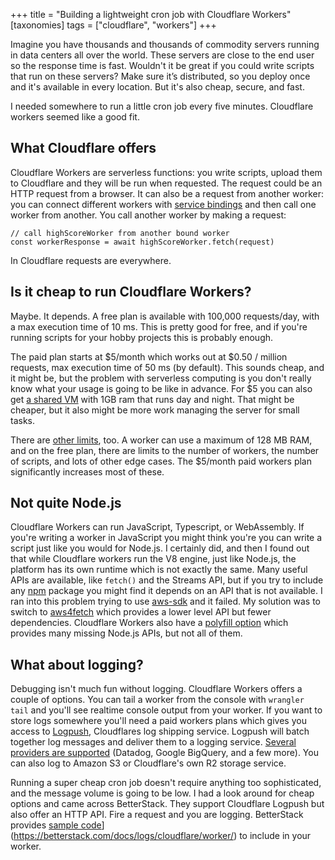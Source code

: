 +++
title = "Building a lightweight cron job with Cloudflare Workers"
[taxonomies]
tags = ["cloudflare", "workers"]
+++

Imagine you have thousands and thousands of commodity servers running in data centers all over the world. These servers are close to the end user so the response time is fast. Wouldn't it be great if you could write scripts that run on these servers?  Make sure it’s distributed, so you deploy once and it's available in every location. But it's also cheap, secure, and fast.

I needed somewhere to run a little cron job every five minutes. Cloudflare workers seemed like a good fit.

## What Cloudflare offers

Cloudflare Workers are serverless functions: you write scripts, upload them to Cloudflare and they will be run when requested. The request could be an HTTP request from a browser. It can also be a request from another worker: you can connect different workers with [service bindings](https://developers.cloudflare.com/workers/configuration/bindings/about-service-bindings/)
and then call one worker from another. You call another worker by making a request:

```
// call highScoreWorker from another bound worker
const workerResponse = await highScoreWorker.fetch(request)
```

In Cloudflare requests are everywhere.

## Is it cheap to run Cloudflare Workers?

Maybe. It depends. A free plan is available with 100,000 requests/day, with a max execution time of 10 ms. This is pretty good for free, and if you're running scripts for your hobby projects this is probably enough.

The paid plan starts at $5/month which works out at $0.50 / million requests, max execution time of 50 ms (by default). This sounds cheap, and it might be, but the problem with serverless computing is you don't really know what your usage is going to be like in advance. For $5 you can also get [a shared VM](https://www.linode.com/pricing/#compute-shared) with 1GB ram that runs day and night. That might be cheaper, but it also might be more work managing the server for small tasks.

There are [other limits](https://developers.cloudflare.com/workers/platform/limits/#worker-limits), too.
A worker can use a maximum of 128 MB RAM, and on the free plan, there are limits to the number of workers, the number of scripts, and lots of other edge cases. The $5/month paid workers plan significantly increases most of these.

## Not quite Node.js

Cloudflare Workers can run JavaScript, Typescript, or WebAssembly. If you're writing a worker in JavaScript you might think you're you can write a script just like you would for Node.js. I certainly did, and then I found out that while Cloudflare workers run the V8 engine, just like Node.js, the platform has its own runtime which is not exactly the same. Many useful APIs are available, like `fetch()` and the Streams API, but if you try to include any [npm](https://www.npmjs.com/)
package you might find it depends on an API that is not available. I ran into this problem trying to use [aws-sdk](https://www.npmjs.com/package/aws-sdk) and it failed. My solution was to switch to [aws4fetch](https://www.npmjs.com/package/aws4fetch) which provides a lower level API but fewer dependencies. Cloudflare Workers also have a [polyfill option](https://developers.cloudflare.com/workers/wrangler/configuration/#node-compatibility)
which provides many missing Node.js APIs, but not all of them.

## What about logging?

Debugging isn't much fun without logging. Cloudflare Workers offers a couple of options.
You can tail a worker from the console with `wrangler tail` and you'll see realtime console output from your worker.
If you want to store logs somewhere you'll need a paid workers plans which gives you access to [Logpush](https://developers.cloudflare.com/logs/about/),
Cloudflares log shipping service. Logpush will batch together log messages and deliver them to a logging service. [Several providers are supported](https://developers.cloudflare.com/logs/get-started/enable-destinations/) (Datadog, Google BigQuery, and a few more).
You can also log to Amazon S3 or Cloudflare's own R2 storage service.

Running a super cheap cron job doesn't require anything too sophisticated, and the message volume is going to be low. I had a look around for cheap options and came across BetterStack. They support Cloudflare Logpush but also offer an HTTP API. Fire a request and you are logging. BetterStack provides [sample code](https://betterstack.com/docs/logs/cloudflare/worker/)](https://betterstack.com/docs/logs/cloudflare/worker/) to include in your worker.
